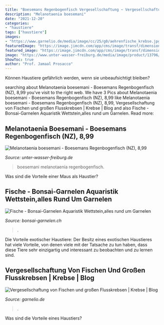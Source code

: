 ```yaml
---
title: "Boesemans Regenbogenfisch Vergesellschaftung ~ Vergesellschaftung Von Fischen Und Großen Flusskrebsen"
description: "Melanotaenia boesemani"
date: "2021-12-20"
categories:
- "haustiere"
tags: ["haustiere"]
images:
- "https://www.garnelio.de/media/image/cc/25/g0/aehrenfische_krebse.jpg"
featuredImage: "https://image.jimcdn.com/app/cms/image/transf/dimension=320x1024:format=jpg/path/scb833944c14e16ce/image/ica1e33376ec3bd98/version/1605800721/image.jpg"
featured_image: "https://image.jimcdn.com/app/cms/image/transf/dimension=320x1024:format=jpg/path/scb833944c14e16ce/image/ica1e33376ec3bd98/version/1605800721/image.jpg"
image: "https://www.unter-wasser-freiburg.de/media/image/product/13796/lg/melanotaenia-boesemani-boesemans-regenbogenfisch-nz.jpg"
ShowToc: true
author: "Prof. Jamaal Prosacco"
---
```



Können Haustiere gefährlich werden, wenn sie unbeaufsichtigt bleiben?

	

		
searching about Melanotaenia boesemani - Boesemans Regenbogenfisch (NZ), 8,99 you've visit to the right web. We have 3 Pics about Melanotaenia boesemani - Boesemans Regenbogenfisch (NZ), 8,99 like Melanotaenia boesemani - Boesemans Regenbogenfisch (NZ), 8,99, Vergesellschaftung von Fischen und großen Flusskrebsen | Krebse | Blog and also Fische - Bonsai-Garnelen Aquaristik Wettstein,alles rund um Garnelen. Read more:
		
    
## Melanotaenia Boesemani - Boesemans Regenbogenfisch (NZ), 8,99

<img loading=lazy src="https://www.unter-wasser-freiburg.de/media/image/product/13796/lg/melanotaenia-boesemani-boesemans-regenbogenfisch-nz.jpg" onerror="this.onerror=null;this.src='https://tse1.mm.bing.net/th?id=OIP.AIeYbc6huyluez1aJQQvLQHaHa&amp;pid=15.1';" alt="Melanotaenia boesemani - Boesemans Regenbogenfisch (NZ), 8,99">

_Source: unter-wasser-freiburg.de_

>boesemani melanotaenia regenbogenfisch. 

	

Was sind die Vorteile einer Maus als Haustier?

    
## Fische - Bonsai-Garnelen Aquaristik Wettstein,alles Rund Um Garnelen

<img loading=lazy src="https://image.jimcdn.com/app/cms/image/transf/dimension=320x1024:format=jpg/path/scb833944c14e16ce/image/ica1e33376ec3bd98/version/1605800721/image.jpg" onerror="this.onerror=null;this.src='https://tse1.mm.bing.net/th?id=OIP.6tArC8xlQNUQJD3SQ9afmQAAAA&amp;pid=15.1';" alt="Fische - Bonsai-Garnelen Aquaristik Wettstein,alles rund um Garnelen">

_Source: bonsai-garnelen.ch_

>. 

	

Die Vorteile exotischer Haustiere: Der Besitz eines exotischen Haustieres hat viele Vorteile, von denen viele mit der Tatsache zu tun haben, dass diese Tiere sehr einzigartig und interessant zu beobachten und zu lernen sind.

    
## Vergesellschaftung Von Fischen Und Großen Flusskrebsen | Krebse | Blog

<img loading=lazy src="https://www.garnelio.de/media/image/cc/25/g0/aehrenfische_krebse.jpg" onerror="this.onerror=null;this.src='https://tse1.mm.bing.net/th?id=OIP.L6SfCx7sb24c3mD0GG3WOAHaEP&amp;pid=15.1';" alt="Vergesellschaftung von Fischen und großen Flusskrebsen | Krebse | Blog">

_Source: garnelio.de_

>. 

	

Was sind die Vorteile eines Haustiers?


